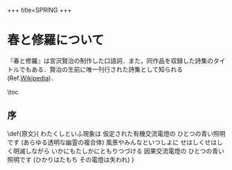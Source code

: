 +++
title=SPRING
+++

# 春と修羅について

『春と修羅』は宮沢賢治の制作した口語詞．また，同作品を収録した詩集のタイトルでもある．賢治の生前に唯一刊行された詩集として知られる(Ref.[Wikipedia](https://ja.wikipedia.org/wiki/%E6%98%A5%E3%81%A8%E4%BF%AE%E7%BE%85))．

\toc

## 序

\def{原文}{
    わたくしといふ現象は
    仮定された有機交流電燈の
    ひとつの青い照明です
    (あらゆる透明な幽霊の複合体)
    風景やみんなといつしよに
    せはしくせはしく明滅しながら
    いかにもたしかにともりつづける
    因果交流電燈の
    ひとつの青い照明です
    (ひかりはたもち その電燈は失われ)
}
